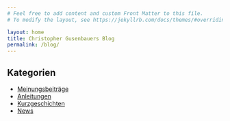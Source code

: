 ```yaml
---
# Feel free to add content and custom Front Matter to this file.
# To modify the layout, see https://jekyllrb.com/docs/themes/#overriding-theme-defaults

layout: home
title: Christopher Gusenbauers Blog
permalink: /blog/
---
```

<div class="categories-list">
    <h2>Kategorien</h2>
    <ul>
  <li><a href="{{ site.baseurl }}/blog/meinung/">Meinungsbeiträge</a></li>
  <li><a href="{{ site.baseurl }}/blog/anleitungen/">Anleitungen</a></li>
  <li><a href="{{ site.baseurl }}/blog/kurzgeschichten/">Kurzgeschichten</a></li>
  <li><a href="{{ site.baseurl }}/blog/news/">News</a></li>

</ul>
  </div>